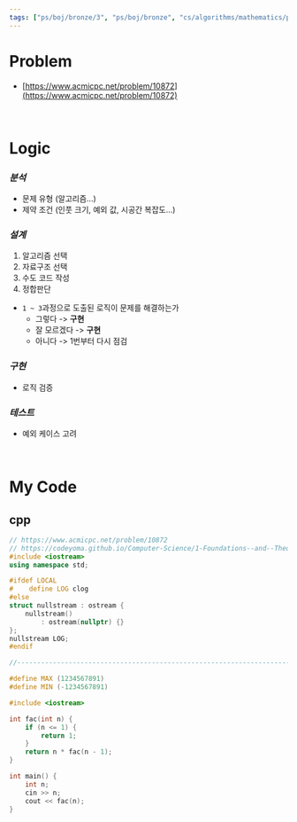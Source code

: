 ```yaml
---
tags: ["ps/boj/bronze/3", "ps/boj/bronze", "cs/algorithms/mathematics/ps","cs/algorithms/implementation/ps"]
---
```


# Problem
- [https://www.acmicpc.net/problem/10872](https://www.acmicpc.net/problem/10872)

<br/>

# Logic

### *분석*
- 문제 유형 (알고리즘...)
- 제약 조건 (인풋 크기, 예외 값, 시공간 복잡도...)

### *설계*
1. 알고리즘 선택
2. 자료구조 선택
3. 수도 코드 작성
4. 정합판단
  - `1 ~ 3`과정으로 도출된 로직이 문제를 해결하는가
    - 그렇다 -> **구현**
    - 잘 모르겠다 -> **구현**
    - 아니다 -> 1번부터 다시 점검

### *구현*
- 로직 검증

### *테스트*
- 예외 케이스 고려

<br/>

# My Code
## cpp
```cpp title="boj/10872.cpp"
// https://www.acmicpc.net/problem/10872
// https://codeyoma.github.io/Computer-Science/1-Foundations--and--Theory/Algorithms/ps/boj/10872/10872
#include <iostream>
using namespace std;

#ifdef LOCAL
#    define LOG clog
#else
struct nullstream : ostream {
    nullstream()
        : ostream(nullptr) {}
};
nullstream LOG;
#endif

//--------------------------------------------------------------------------------------------------

#define MAX (1234567891)
#define MIN (-1234567891)

#include <iostream>

int fac(int n) {
    if (n <= 1) {
        return 1;
    }
    return n * fac(n - 1);
}

int main() {
    int n;
    cin >> n;
    cout << fac(n);
}
```
